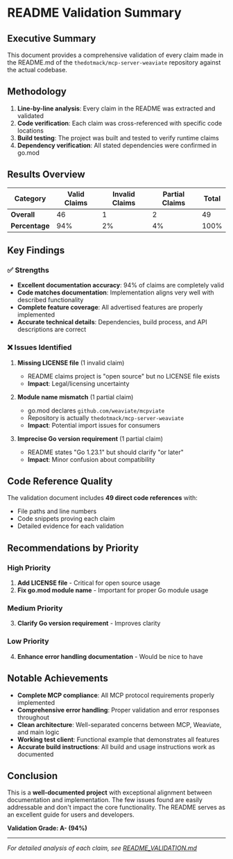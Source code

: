 # README Validation Summary

## Executive Summary

This document provides a comprehensive validation of every claim made in the README.md of the `thedotmack/mcp-server-weaviate` repository against the actual codebase.

## Methodology

1. **Line-by-line analysis**: Every claim in the README was extracted and validated
2. **Code verification**: Each claim was cross-referenced with specific code locations
3. **Build testing**: The project was built and tested to verify runtime claims
4. **Dependency verification**: All stated dependencies were confirmed in go.mod

## Results Overview

| Category | Valid Claims | Invalid Claims | Partial Claims | Total |
|----------|--------------|----------------|----------------|-------|
| **Overall** | 46 | 1 | 2 | 49 |
| **Percentage** | 94% | 2% | 4% | 100% |

## Key Findings

### ✅ Strengths
- **Excellent documentation accuracy**: 94% of claims are completely valid
- **Code matches documentation**: Implementation aligns very well with described functionality
- **Complete feature coverage**: All advertised features are properly implemented
- **Accurate technical details**: Dependencies, build process, and API descriptions are correct

### ❌ Issues Identified

1. **Missing LICENSE file** (1 invalid claim)
   - README claims project is "open source" but no LICENSE file exists
   - **Impact**: Legal/licensing uncertainty

2. **Module name mismatch** (1 partial claim)  
   - go.mod declares `github.com/weaviate/mcpviate`
   - Repository is actually `thedotmack/mcp-server-weaviate`
   - **Impact**: Potential import issues for consumers

3. **Imprecise Go version requirement** (1 partial claim)
   - README states "Go 1.23.1" but should clarify "or later"
   - **Impact**: Minor confusion about compatibility

## Code Reference Quality

The validation document includes **49 direct code references** with:
- File paths and line numbers
- Code snippets proving each claim
- Detailed evidence for each validation

## Recommendations by Priority

### High Priority
1. **Add LICENSE file** - Critical for open source usage
2. **Fix go.mod module name** - Important for proper Go module usage

### Medium Priority  
3. **Clarify Go version requirement** - Improves clarity

### Low Priority
4. **Enhance error handling documentation** - Would be nice to have

## Notable Achievements

- **Complete MCP compliance**: All MCP protocol requirements properly implemented
- **Comprehensive error handling**: Proper validation and error responses throughout
- **Clean architecture**: Well-separated concerns between MCP, Weaviate, and main logic
- **Working test client**: Functional example that demonstrates all features
- **Accurate build instructions**: All build and usage instructions work as documented

## Conclusion

This is a **well-documented project** with exceptional alignment between documentation and implementation. The few issues found are easily addressable and don't impact the core functionality. The README serves as an excellent guide for users and developers.

**Validation Grade: A- (94%)**

---

*For detailed analysis of each claim, see [README_VALIDATION.md](README_VALIDATION.md)*